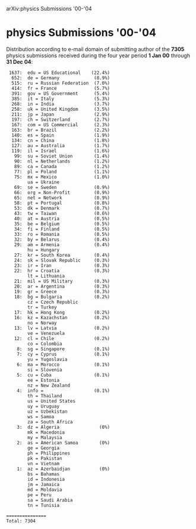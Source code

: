 arXiv:physics Submissions '00-'04

physics Submissions '00-'04
===========================

Distribution according to e-mail domain of submitting author of the
**7305** physics submissions received during the four year period **1
Jan 00** through **31 Dec 04**:

     1637:  edu = US Educational    (22.4%)
      652:  de = Germany             (8.9%)
      515:  ru = Russian Federation  (7.0%)
      414:  fr = France              (5.7%)
      391:  gov = US Government      (5.4%)
      385:  it = Italy               (5.3%)
      268:  in = India               (3.7%)
      258:  uk = United Kingdom      (3.5%)
      211:  jp = Japan               (2.9%)
      197:  ch = Switzerland         (2.7%)
      167:  com = US Commercial      (2.3%)
      163:  br = Brazil              (2.2%)
      140:  es = Spain               (1.9%)
      134:  cn = China               (1.8%)
      127:  au = Australia           (1.7%)
      119:  il = Israel              (1.6%)
       99:  su = Soviet Union        (1.4%)
       90:  nl = Netherlands         (1.2%)
       89:  ca = Canada              (1.2%)
       77:  pl = Poland              (1.1%)
       75:  mx = Mexico              (1.0%)
            ua = Ukraine
       69:  se = Sweden              (0.9%)
       66:  org = Non-Profit         (0.9%)
       65:  net = Network            (0.9%)
       58:  pt = Portugal            (0.8%)
       53:  dk = Denmark             (0.7%)
       43:  tw = Taiwan              (0.6%)
       40:  at = Austria             (0.5%)
       35:  be = Belgium             (0.5%)
       34:  fi = Finland             (0.5%)
       33:  ro = Romania             (0.5%)
       32:  by = Belarus             (0.4%)
       29:  am = Armenia             (0.4%)
            hu = Hungary
       27:  kr = South Korea         (0.4%)
       24:  sk = Slovak Republic     (0.3%)
       23:  ir = Iran                (0.3%)
       22:  hr = Croatia             (0.3%)
            lt = Lithuania
       21:  mil = US Military        (0.3%)
       20:  ar = Argentina           (0.3%)
       19:  gr = Greece              (0.3%)
       18:  bg = Bulgaria            (0.2%)
            cz = Czech Republic
            tr = Turkey
       17:  hk = Hong Kong           (0.2%)
       16:  kz = Kazachstan          (0.2%)
            no = Norway
       13:  lv = Latvia              (0.2%)
            ve = Venezuela
       12:  cl = Chile               (0.2%)
            co = Colombia
        8:  sg = Singapore           (0.1%)
        7:  cy = Cyprus              (0.1%)
            yu = Yugoslavia
        6:  ma = Morocco             (0.1%)
            si = Slovenia
        5:  cu = Cuba                (0.1%)
            ee = Estonia
            nz = New Zealand
        4:  info =                   (0.1%)
            th = Thailand
            us = United States
            uy = Uruguay
            uz = Uzbekistan
            ws = Samoa
            za = South Africa
        3:  dz = Algeria               (0%)
            mk = Macedonia
            my = Malaysia
        2:  as = American Samoa        (0%)
            ge = Georgia
            ph = Philippines
            pk = Pakistan
            vn = Vietnam
        1:  az = Azerbaidjan           (0%)
            bs = Bahamas
            id = Indonesia
            jm = Jamaica
            md = Moldavia
            pe = Peru
            sa = Saudi Arabia
            tn = Tunisia

    ===============
    Total: 7304
